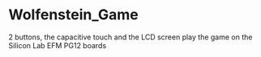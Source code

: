 # Wolfenstein_Game
2 buttons, the capacitive touch and the LCD screen play the game on the Silicon Lab EFM PG12 boards
